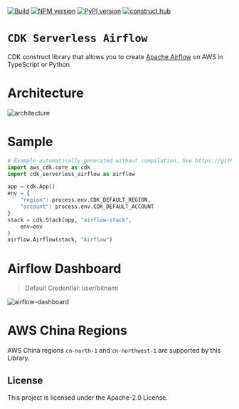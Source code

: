 [![Build](https://github.com/readybuilderone/serverless-airflow/actions/workflows/build.yml/badge.svg)](https://github.com/readybuilderone/serverless-airflow/actions/workflows/build.yml)
[![NPM version](https://badge.fury.io/js/cdk-serverless-airflow.svg)](https://badge.fury.io/js/cdk-serverless-airflow)
[![PyPI version](https://badge.fury.io/py/cdk-serverless-airflow.svg)](https://badge.fury.io/py/cdk-serverless-airflow)
[![construct hub](https://img.shields.io/badge/Construct%20Hub-available-blue)](https://constructs.dev/packages/cdk-serverless-airflow)

# `CDK Serverless Airflow`

CDK construct library that allows you to create [Apache Airflow](https://airflow.apache.org/) on AWS in TypeScript or Python

# Architecture

![architecture](./assets/01-serverless-airflow-on-aws-architecture.svg)

# Sample

```python
# Example automatically generated without compilation. See https://github.com/aws/jsii/issues/826
import aws_cdk.core as cdk
import cdk_serverless_airflow as airflow

app = cdk.App()
env = {
    "region": process.env.CDK_DEFAULT_REGION,
    "account": process.env.CDK_DEFAULT_ACCOUNT
}
stack = cdk.Stack(app, "airflow-stack",
    env=env
)
airflow.Airflow(stack, "Airflow")
```

# Airflow Dashboard

> Default Credential: user/bitnami

![airflow-dashboard](./assets/04-airflow-dashboard.jpg)

# AWS China Regions

AWS China regions `cn-north-1` and `cn-northwest-1` are supported by this Library.

## License

This project is licensed under the Apache-2.0 License.
